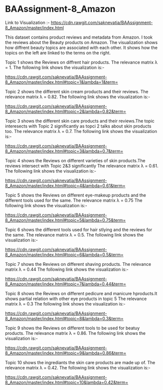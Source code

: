# BAAssignment-8_Amazon

Link to Visualization :- https://cdn.rawgit.com/saknevatia/BAAssignment-8_Amazon/master/index.html

This dataset contains product reviews and metadata from Amazon. I took the reviews about the Beauty products on Amazon.
The visualization shows how diffrent beauty topics are associated with each other. It shows how the topics on the left are linked to the terms on the right.

Topic 1 shows the Reviews on diffrent hair products. The relevance matrix λ = 1. The following link shows the visualization is:-

https://cdn.rawgit.com/saknevatia/BAAssignment-8_Amazon/master/index.html#topic=1&lambda=1&term=


Topic 2 shows the different skin cream products and their reviews. The relevance matrix λ = 0.82. The following link shows the visualization is:-

https://cdn.rawgit.com/saknevatia/BAAssignment-8_Amazon/master/index.html#topic=2&lambda=0.82&term=

Topic 3 shows the different skin care products and their reviews.The topic interesects with Topic 2 significantly as topci 2 talks about skin products too. The relevance matrix λ = 0.7. The following link shows the visualization is:-

https://cdn.rawgit.com/saknevatia/BAAssignment-8_Amazon/master/index.html#topic=3&lambda=0.7&term=

Topic 4 shows the Reviews on different varieties of skin products.The reviews intersect with Topic 2&3 significantly The relevance matrix λ = 0.61. The following link shows the visualization is:-

https://cdn.rawgit.com/saknevatia/BAAssignment-8_Amazon/master/index.html#topic=4&lambda=0.61&term=

Topic 5 shows the Reviews on different eye-makeup products and the different tools used for the same. The relevance matrix λ = 0.75 The following link shows the visualization is:-

https://cdn.rawgit.com/saknevatia/BAAssignment-8_Amazon/master/index.html#topic=5&lambda=0.75&term=

Topic 6 shows the different tools used for hair stlying and the reviews for the same. The relevance matrix λ = 0.5. The following link shows the visualization is:-

https://cdn.rawgit.com/saknevatia/BAAssignment-8_Amazon/master/index.html#topic=6&lambda=0.5&term=

Topic 7 shows the Reviews on different shaving products. The relevance matrix λ = 0.44 The following link shows the visualization is:-

https://cdn.rawgit.com/saknevatia/BAAssignment-8_Amazon/master/index.html#topic=7&lambda=0.44&term=

Topic 8 shows the Reviews on different pedicure and manicure hproducts.It shows partial relation with other eye products in topic 5 The relevance matrix λ = 0.3 The following link shows the visualization is:-

https://cdn.rawgit.com/saknevatia/BAAssignment-8_Amazon/master/index.html#topic=8&lambda=0.3&term=

Topic 9 shows the Reviews on different tools to be used for beatuy products. The relevance matrix λ = 0.86. The following link shows the visualization is:-

https://cdn.rawgit.com/saknevatia/BAAssignment-8_Amazon/master/index.html#topic=9&lambda=0.86&term=

Topic 10 shows the ingrediants the skin care products are made up of. The relevance matrix λ = 0.42. The following link shows the visualization is:-

https://cdn.rawgit.com/saknevatia/BAAssignment-8_Amazon/master/index.html#topic=10&lambda=0.42&term=
